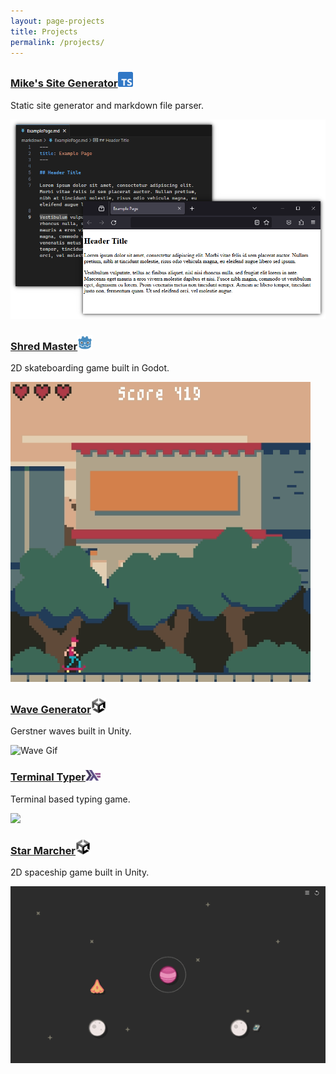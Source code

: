 ```yaml
---
layout: page-projects
title: Projects
permalink: /projects/
---
```


<h3 class="margin-top-75"><a href="https://github.com/MichaelOdermatt/MikesSiteGenerator">Mike's Site Generator</a><img src="/assets/typescript.png" class="margin-left-10" width="24"/></h3>
<p>
Static site generator and markdown file parser.
</p>
<img src="/assets/MikesSiteGen.png"/>

<h3 class="margin-top-75"><a href="https://github.com/MichaelOdermatt/ShredMaster">Shred Master</a><img src="/assets/godot.png" class="margin-left-10" width="24"/></h3>
<p>
2D skateboarding game built in Godot.
</p>
<img src="https://github.com/MichaelOdermatt/ShredMaster/blob/main/Screenshots/grind.gif?raw=true" alt="grind" width="480"/>

<h3 class="margin-top-50"><a href="https://github.com/MichaelOdermatt/WaveGenerator">Wave Generator</a><img src="/assets/unity.png" class="margin-left-10" width="24"/></h3>
<p>
Gerstner waves built in Unity.
</p>
<img src="https://media.giphy.com/media/lWS8ySFPFM3acEyFKE/giphy.gif" alt="Wave Gif" width="500"/>

<h3 class="margin-top-50"><a href="https://github.com/MichaelOdermatt/TerminalTyper">Terminal Typer</a><img src="/assets/haskell.png" class="margin-left-10" width="24"/></h3>
<p>
Terminal based typing game.
</p>
<img src="https://github.com/MichaelOdermatt/terminal-typer/assets/43145047/5433a31b-9c56-4244-b74f-899fff90788a?raw=true" width="600" />

<h3 class="margin-top-50"><a href="https://github.com/MichaelOdermatt/StarMarcher">Star Marcher</a><img src="/assets/unity.png" class="margin-left-10" width="24"/></h3>
<p>
2D spaceship game built in Unity.
</p>
<img src="https://github.com/MichaelOdermatt/StarMarcher/blob/main/Screenshots/StarMarcher.gif?raw=true" width="600"/>
